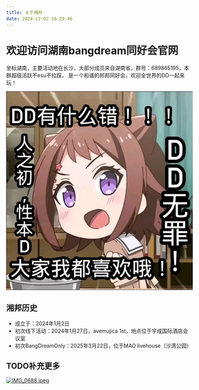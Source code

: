 ```yaml
---
title: 关于湘邦
date: 2024-12-02 10:29:46
---
```


# 欢迎访问湖南bangdream同好会官网

坐标湖南，主要活动地在长沙，大部分成员来自湖南省，群号：689865195，本群超级活跃不esu不拉踩，
是一个和谐的邦邦同好会，欢迎全世界的DD一起来玩！

![ksm.png](../img/material_emoji/ksm.png)
## 湘邦历史

- 成立于：2024年1月2日
- 初次线下活动：2024年1月27日，avemujica 1st，地点位于宇成国际酒店会议室
- 初次BangDreamOnly：2025年3月22日，位于MAO livehouse（沙湾公园）

## TODO补充更多

[![IMG_0688.jpeg](http://bandori.loveviolet.cn/i/2024/12/04/674fc40f7dd64.jpeg)](http://bandori.loveviolet.cn/i/2024/12/04/674fc40f7dd64.jpeg)

